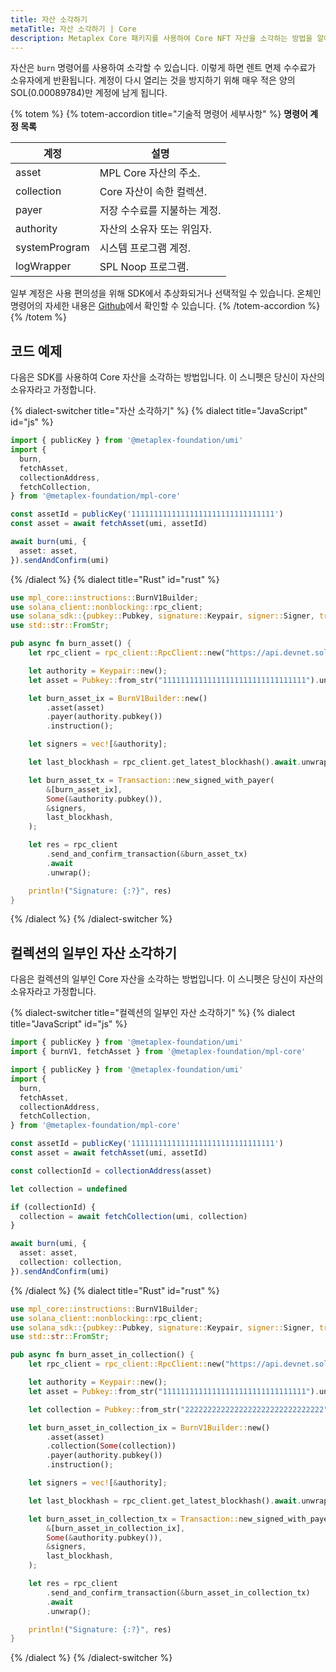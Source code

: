```yaml
---
title: 자산 소각하기
metaTitle: 자산 소각하기 | Core
description: Metaplex Core 패키지를 사용하여 Core NFT 자산을 소각하는 방법을 알아보세요.
---
```


자산은 `burn` 명령어를 사용하여 소각할 수 있습니다. 이렇게 하면 렌트 면제 수수료가 소유자에게 반환됩니다. 계정이 다시 열리는 것을 방지하기 위해 매우 적은 양의 SOL(0.00089784)만 계정에 남게 됩니다.

{% totem %}
{% totem-accordion title="기술적 명령어 세부사항" %}
**명령어 계정 목록**

| 계정          | 설명                                   |
| ------------- | -------------------------------------- |
| asset         | MPL Core 자산의 주소.                  |
| collection    | Core 자산이 속한 컬렉션.               |
| payer         | 저장 수수료를 지불하는 계정.           |
| authority     | 자산의 소유자 또는 위임자.             |
| systemProgram | 시스템 프로그램 계정.                  |
| logWrapper    | SPL Noop 프로그램.                     |

일부 계정은 사용 편의성을 위해 SDK에서 추상화되거나 선택적일 수 있습니다.
온체인 명령어의 자세한 내용은 [Github](https://github.com/metaplex-foundation/mpl-core/blob/5a45f7b891f2ca58ad1fc18e0ebdd0556ad59a4b/programs/mpl-core/src/instruction.rs#L123)에서 확인할 수 있습니다.
{% /totem-accordion %}
{% /totem %}

## 코드 예제

다음은 SDK를 사용하여 Core 자산을 소각하는 방법입니다. 이 스니펫은 당신이 자산의 소유자라고 가정합니다.

{% dialect-switcher title="자산 소각하기" %}
{% dialect title="JavaScript" id="js" %}

```ts
import { publicKey } from '@metaplex-foundation/umi'
import {
  burn,
  fetchAsset,
  collectionAddress,
  fetchCollection,
} from '@metaplex-foundation/mpl-core'

const assetId = publicKey('11111111111111111111111111111111')
const asset = await fetchAsset(umi, assetId)

await burn(umi, {
  asset: asset,
}).sendAndConfirm(umi)
```

{% /dialect %}
{% dialect title="Rust" id="rust" %}

```rust
use mpl_core::instructions::BurnV1Builder;
use solana_client::nonblocking::rpc_client;
use solana_sdk::{pubkey::Pubkey, signature::Keypair, signer::Signer, transaction::Transaction};
use std::str::FromStr;

pub async fn burn_asset() {
    let rpc_client = rpc_client::RpcClient::new("https://api.devnet.solana.com".to_string());

    let authority = Keypair::new();
    let asset = Pubkey::from_str("11111111111111111111111111111111").unwrap();

    let burn_asset_ix = BurnV1Builder::new()
        .asset(asset)
        .payer(authority.pubkey())
        .instruction();

    let signers = vec![&authority];

    let last_blockhash = rpc_client.get_latest_blockhash().await.unwrap();

    let burn_asset_tx = Transaction::new_signed_with_payer(
        &[burn_asset_ix],
        Some(&authority.pubkey()),
        &signers,
        last_blockhash,
    );

    let res = rpc_client
        .send_and_confirm_transaction(&burn_asset_tx)
        .await
        .unwrap();

    println!("Signature: {:?}", res)
}
```

{% /dialect %}
{% /dialect-switcher %}

## 컬렉션의 일부인 자산 소각하기

다음은 컬렉션의 일부인 Core 자산을 소각하는 방법입니다. 이 스니펫은 당신이 자산의 소유자라고 가정합니다.

{% dialect-switcher title="컬렉션의 일부인 자산 소각하기" %}
{% dialect title="JavaScript" id="js" %}

```ts
import { publicKey } from '@metaplex-foundation/umi'
import { burnV1, fetchAsset } from '@metaplex-foundation/mpl-core'

import { publicKey } from '@metaplex-foundation/umi'
import {
  burn,
  fetchAsset,
  collectionAddress,
  fetchCollection,
} from '@metaplex-foundation/mpl-core'

const assetId = publicKey('11111111111111111111111111111111')
const asset = await fetchAsset(umi, assetId)

const collectionId = collectionAddress(asset)

let collection = undefined

if (collectionId) {
  collection = await fetchCollection(umi, collection)
}

await burn(umi, {
  asset: asset,
  collection: collection,
}).sendAndConfirm(umi)
```

{% /dialect %}
{% dialect title="Rust" id="rust" %}

```rust
use mpl_core::instructions::BurnV1Builder;
use solana_client::nonblocking::rpc_client;
use solana_sdk::{pubkey::Pubkey, signature::Keypair, signer::Signer, transaction::Transaction};
use std::str::FromStr;

pub async fn burn_asset_in_collection() {
    let rpc_client = rpc_client::RpcClient::new("https://api.devnet.solana.com".to_string());

    let authority = Keypair::new();
    let asset = Pubkey::from_str("11111111111111111111111111111111").unwrap();

    let collection = Pubkey::from_str("2222222222222222222222222222222").unwrap();

    let burn_asset_in_collection_ix = BurnV1Builder::new()
        .asset(asset)
        .collection(Some(collection))
        .payer(authority.pubkey())
        .instruction();

    let signers = vec![&authority];

    let last_blockhash = rpc_client.get_latest_blockhash().await.unwrap();

    let burn_asset_in_collection_tx = Transaction::new_signed_with_payer(
        &[burn_asset_in_collection_ix],
        Some(&authority.pubkey()),
        &signers,
        last_blockhash,
    );

    let res = rpc_client
        .send_and_confirm_transaction(&burn_asset_in_collection_tx)
        .await
        .unwrap();

    println!("Signature: {:?}", res)
}
```

{% /dialect %}
{% /dialect-switcher %}